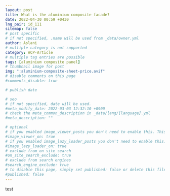 ```yaml
---
layout: post
title: What is the aluminium composite facade?
date: 2022-04-30 00:59 +0430
lng_pair: id_111
sitemap: false
# post specific
# if not specified, .name will be used from _data/owner.yml
author: Aslani
# multiple category is not supported
category: ACP-Article
# multiple tag entries are possible
tags: [aluminium composite panel]
# thumbnail image for post
img: ":aluminium-composite-sheet-price.avif"
# disable comments on this page
#comments_disable: true

# publish date

# seo
# if not specified, date will be used.
#meta_modify_date: 2022-03-03 12:32:10 +0900
# check the meta_common_description in _data/lang/[language].yml
#meta_description: ""

# optional
# if you enabled image_viewer_posts you don't need to enable this. This is only if image_viewer_posts = false
#image_viewer_on: true
# if you enabled image_lazy_loader_posts you don't need to enable this. This is only if image_lazy_loader_posts = false
#image_lazy_loader_on: true
# exclude from on site search
#on_site_search_exclude: true
# exclude from search engines
#search_engine_exclude: true
# to disable this page, simply set published: false or delete this file
#published: false
---
```


test


